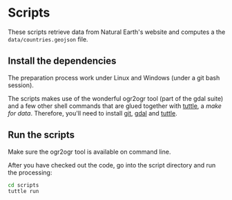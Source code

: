 # Scripts

These scripts retrieve data from Natural Earth's website and computes a the ``data/countries.geojson`` file.

## Install the dependencies

The preparation process work under Linux and Windows (under a git bash session).

The scripts makes use of the wonderful ogr2ogr tool (part of the gdal suite) and a few other shell commands that are glued together with [tuttle](http://github.com/lexman/tuttle), a *make for data*.
Therefore, you'll need to install [git](https://git-scm.com/downloads), [gdal](http://trac.osgeo.org/gdal/wiki/DownloadingGdalBinaries) and [tuttle](https://github.com/lexman/tuttle/releases).

## Run the scripts

Make sure the ogr2ogr tool is available on command line.

After you have checked out the code, go into the script directory and run the processing:

```bash
cd scripts
tuttle run
```
